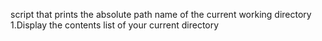 script that prints the absolute path name of the current working directory
1.Display the contents list of your current directory

